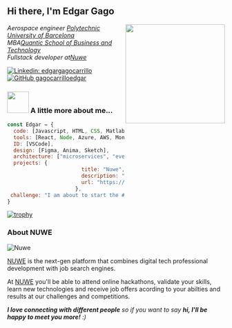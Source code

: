 <h2> Hi there, I'm Edgar Gago </h2>

<img align='right' src="./Assets/profile.png" width="230">

<p><em>Aerospace engineer <a href="https://upc.edu">Polytechnic University of Barcelona</a>
</br>MBA<a href="https://quantic.edu/">Quantic School of Business and Technology</a>
</br>Fullstack developer at<a href="https://nuwe.io">Nuwe</a>
</em></p>


[![Linkedin: edgargagocarrillo](https://img.shields.io/badge/-edgargagocarillo-blue?style=flat-square&logo=Linkedin&logoColor=white&link=https://www.linkedin.com/in/edgargagocarrillo/)](https://www.linkedin.com/in/edgargagocarrillo/)
[![GitHub gagocarrilloedgar](https://img.shields.io/github/followers/gagocarrilloedgar?label=follow&style=social)](https://github.com/gagocarrilloedgar)


### <img src="https://media.giphy.com/media/VgCDAzcKvsR6OM0uWg/giphy.gif" width="50"> A little more about me...  

```javascript
const Edgar = {
  code: [Javascript, HTML, CSS, Matlab, R, SQL,C,C++,Dart],
  tools: [React, Node, Azure, AWS, MongoDB,Vercel, Heroku,Flutter],
  ID: [VSCode],
  design: [Figma, Anima, Sketch],
  architecture: ["microservices", "event-driven", "design system pattern"],
  projects: {
                        title: "Nuwe",
                        description: "The development and job search platform of the future",
                        url: "https://nuwe.io"
                      },
 challenge: "I am about to start the #100DaysOfCode challenge focusing on React and JS"
}
```
[![trophy](https://github-profile-trophy.vercel.app/?username=gagocarrilloedgar&theme=onedark)](https://github.com/ryo-ma/github-profile-trophy)



### About NUWE

![Nuwe](./Assets/cover.png)


[NUWE](https://nuwe.io) is the next-gen platform that combines digital tech professional development with job search engines.


At [NUWE](https://nuwe.io) you'll be able to attend online hackathons, validate your skills, learn new technologies and receive job offers acording to your abilties and results at our challenges and competitions.


<em><b>I love connecting with different people</b> so if you want to say <b>hi, I'll be happy to meet you more!</b> :)</em>




